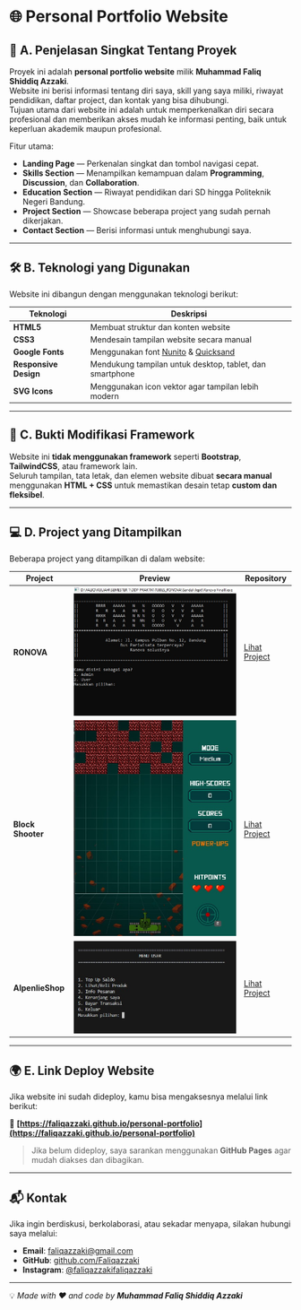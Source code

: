 # 🌐 Personal Portfolio Website

## 📝 A. Penjelasan Singkat Tentang Proyek
Proyek ini adalah **personal portfolio website** milik **Muhammad Faliq Shiddiq Azzaki**.  
Website ini berisi informasi tentang diri saya, skill yang saya miliki, riwayat pendidikan, daftar project, dan kontak yang bisa dihubungi.  
Tujuan utama dari website ini adalah untuk memperkenalkan diri secara profesional dan memberikan akses mudah ke informasi penting, baik untuk keperluan akademik maupun profesional.

Fitur utama:
- **Landing Page** — Perkenalan singkat dan tombol navigasi cepat.
- **Skills Section** — Menampilkan kemampuan dalam **Programming**, **Discussion**, dan **Collaboration**.
- **Education Section** — Riwayat pendidikan dari SD hingga Politeknik Negeri Bandung.
- **Project Section** — Showcase beberapa project yang sudah pernah dikerjakan.
- **Contact Section** — Berisi informasi untuk menghubungi saya.

---

## 🛠️ B. Teknologi yang Digunakan
Website ini dibangun dengan menggunakan teknologi berikut:

| Teknologi      | Deskripsi |
|---------------|-------------------------------------------|
| **HTML5**     | Membuat struktur dan konten website |
| **CSS3**      | Mendesain tampilan website secara manual |
| **Google Fonts** | Menggunakan font [Nunito](https://fonts.google.com/specimen/Nunito) & [Quicksand](https://fonts.google.com/specimen/Quicksand) |
| **Responsive Design** | Mendukung tampilan untuk desktop, tablet, dan smartphone |
| **SVG Icons** | Menggunakan icon vektor agar tampilan lebih modern |

---

## 🧩 C. Bukti Modifikasi Framework
Website ini **tidak menggunakan framework** seperti **Bootstrap**, **TailwindCSS**, atau framework lain.  
Seluruh tampilan, tata letak, dan elemen website dibuat **secara manual** menggunakan **HTML + CSS** untuk memastikan desain tetap **custom dan fleksibel**.

---

## 💻 D. Project yang Ditampilkan
Beberapa project yang ditampilkan di dalam website:

| Project         | Preview | Repository |
|---------------|---------|------------|
| **RONOVA** | ![RONOVA](assets/RONOVA.jpeg) | [Lihat Project](https://github.com/Faliqazzaki/Sandal-Jepit.git) |
| **Block Shooter** | ![Block Shooter](assets/block_shooter.jpeg) | [Lihat Project](https://github.com/riefproject/21IF009-Project2-A5.git) |
| **AlpenlieShop** | ![AlpenlieShop](assets/ALPENLIESHOP.jpeg) | [Lihat Project](https://github.com/Nurvyy217/Tubes_SDA_OnlineShop-C.git) |

---

## 🌍 E. Link Deploy Website
Jika website ini sudah dideploy, kamu bisa mengaksesnya melalui link berikut:

🔗 **[https://faliqazzaki.github.io/personal-portfolio](https://faliqazzaki.github.io/personal-portfolio)**

> Jika belum dideploy, saya sarankan menggunakan **GitHub Pages** agar mudah diakses dan dibagikan.

---

## 📬 Kontak
Jika ingin berdiskusi, berkolaborasi, atau sekadar menyapa, silakan hubungi saya melalui:

- **Email**: [faliqazzaki@gmail.com](mailto:faliqazzaki@gmail.com)  
- **GitHub**: [github.com/Faliqazzaki](https://github.com/Faliqazzaki)  
- **Instagram**: [@faliqazzakifaliqazzaki](https://www.instagram.com/faliqazzakifaliqazzaki/)

---

💡 *Made with ❤️ and code by **Muhammad Faliq Shiddiq Azzaki***

